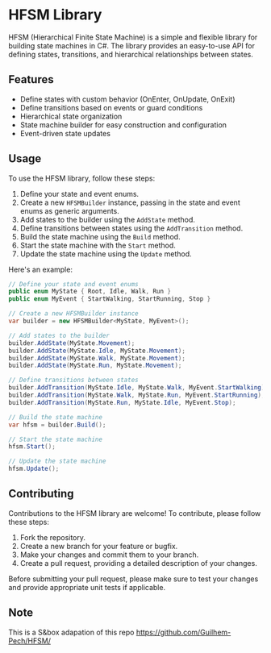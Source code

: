 # HFSM Library

HFSM (Hierarchical Finite State Machine) is a simple and flexible library for building state machines in C#. The library provides an easy-to-use API for defining states, transitions, and hierarchical relationships between states.

## Features

- Define states with custom behavior (OnEnter, OnUpdate, OnExit)
- Define transitions based on events or guard conditions
- Hierarchical state organization
- State machine builder for easy construction and configuration
- Event-driven state updates

## Usage

To use the HFSM library, follow these steps:

1. Define your state and event enums.
2. Create a new `HFSMBuilder` instance, passing in the state and event enums as generic arguments.
3. Add states to the builder using the `AddState` method.
4. Define transitions between states using the `AddTransition` method.
5. Build the state machine using the `Build` method.
6. Start the state machine with the `Start` method.
7. Update the state machine using the `Update` method.

Here's an example:

```csharp
// Define your state and event enums
public enum MyState { Root, Idle, Walk, Run }
public enum MyEvent { StartWalking, StartRunning, Stop }

// Create a new HFSMBuilder instance
var builder = new HFSMBuilder<MyState, MyEvent>();

// Add states to the builder
builder.AddState(MyState.Movement);
builder.AddState(MyState.Idle, MyState.Movement);
builder.AddState(MyState.Walk, MyState.Movement);
builder.AddState(MyState.Run, MyState.Movement);

// Define transitions between states
builder.AddTransition(MyState.Idle, MyState.Walk, MyEvent.StartWalking);
builder.AddTransition(MyState.Walk, MyState.Run, MyEvent.StartRunning);
builder.AddTransition(MyState.Run, MyState.Idle, MyEvent.Stop);

// Build the state machine
var hfsm = builder.Build();

// Start the state machine
hfsm.Start();

// Update the state machine
hfsm.Update();
```

## Contributing

Contributions to the HFSM library are welcome! To contribute, please follow these steps:

1. Fork the repository.
2. Create a new branch for your feature or bugfix.
3. Make your changes and commit them to your branch.
4. Create a pull request, providing a detailed description of your changes.

Before submitting your pull request, please make sure to test your changes and provide appropriate unit tests if applicable.

## Note

This is a S&box adapation of this repo https://github.com/Guilhem-Pech/HFSM/
